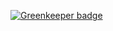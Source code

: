 
[![Greenkeeper badge](https://badges.greenkeeper.io/monokrome/soundcloud-hyperbone.svg)](https://greenkeeper.io/)
